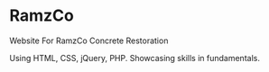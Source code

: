 # RamzCo
Website For RamzCo Concrete Restoration

Using HTML, CSS, jQuery, PHP. Showcasing skills in fundamentals.
